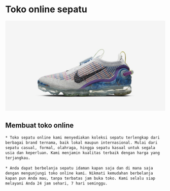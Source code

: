 # Toko online sepatu

![gambar](./gambar/sepatu2.jpg)

## Membuat toko online
    * Toko sepatu online kami menyediakan koleksi sepatu terlengkap dari berbagai brand ternama, baik lokal maupun internasional. Mulai dari sepatu casual, formal, olahraga, hingga sepatu kasual untuk segala usia dan keperluan. Kami menjamin kualitas terbaik dengan harga yang terjangkau.

    * Anda dapat berbelanja sepatu idaman kapan saja dan di mana saja dengan mengunjungi toko online kami. Nikmati kemudahan berbelanja kapan pun Anda mau, tanpa terbatas jam buka toko. Kami selalu siap melayani Anda 24 jam sehari, 7 hari seminggu.
